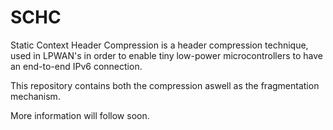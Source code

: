 SCHC
====

Static Context Header Compression is a header compression technique, 
used in LPWAN's in order to enable tiny low-power microcontrollers
to have an end-to-end IPv6 connection.

This repository contains both the compression aswell as the
fragmentation mechanism.

More information will follow soon.
